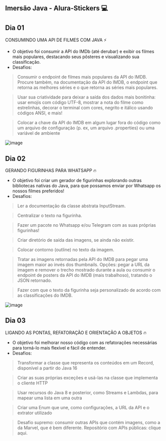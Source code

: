 ## Imersão Java - Alura-Stickers 💻

## Dia 01

CONSUMINDO UMA API DE FILMES COM JAVA ⚡

- O objetivo foi consumir a API do IMDb (até derubar) e exibir os filmes mais populares, destacando seus pôsteres e visualizando sua classificação.
- Desafios:
> Consumir o endpoint de filmes mais populares da API do IMDB. Procure também, na documentação da API do IMDB, o endpoint que retorna as melhores séries e o que retorna as séries mais populares.

> Usar sua criatividade para deixar a saída dos dados mais bonitinha: usar emojis com código UTF-8, mostrar a nota do filme como estrelinhas, decorar o terminal com cores, negrito e itálico usando códigos ANSI, e mais!

> Colocar a chave da API do IMDB em algum lugar fora do código como um arquivo de configuração (p. ex, um arquivo .properties) ou uma variável de ambiente

![image](https://user-images.githubusercontent.com/102323652/179871765-73efc750-92e3-4f28-a23a-c474432ef0da.png)


## Dia 02
GERANDO FIGURINHAS PARA WHATSAPP 🔥

- O objetivo foi criar um gerador de figurinhas explorando outras bibliotecas nativas do Java, para que possamos enviar por Whatsapp os nossos filmes preferidos!
- Desafios:
> Ler a documentação da classe abstrata InputStream.

> Centralizar o texto na figurinha.

> Fazer um pacote no Whatsapp e/ou Telegram com as suas próprias figurinhas!

> Criar diretório de saída das imagens, se ainda não existir.

> Colocar contorno (outline) no texto da imagem.

> Tratar as imagens retornadas pela API do IMDB para pegar uma imagem maior ao invés dos thumbnails. Opções: pegar a URL da imagem e remover o trecho mostrado durante a aula ou consumir o endpoint de posters da API do IMDB (mais trabalhoso), tratando o JSON retornado.

> Fazer com que o texto da figurinha seja personalizado de acordo com as classificações do IMDB.

![image](https://user-images.githubusercontent.com/102323652/179871035-426b6a34-3dde-4368-87d9-43992c9e334e.png)

## Dia 03
LIGANDO AS PONTAS, REFATORAÇÃO E ORIENTAÇÃO A OBJETOS 🔥

- O objetivo foi melhorar nosso código com as refatorações necessárias para torná-lo mais flexível e fácil de entender.
- Desafios:
> Transformar a classe que representa os conteúdos em um Record, disponível a partir do Java 16

> Criar as suas próprias exceções e usá-las na classe que implementa o cliente HTTP

> Usar recursos do Java 8 e posterior, como Streams e Lambdas, para mapear uma lista em uma outra

> Criar uma Enum que une, como configurações, a URL da API e o extrator utilizado

> Desafio supremo: consumir outras APIs que contém imagens, como a da Marvel, que é bem diferente. Repositório com APIs públicas: clique aqui.